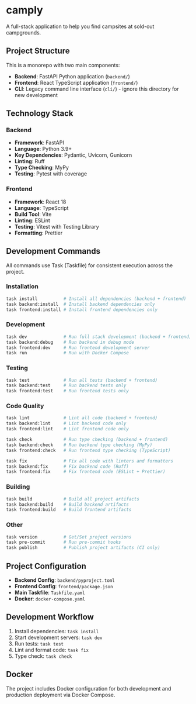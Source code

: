 # camply

A full-stack application to help you find campsites at sold-out campgrounds.

## Project Structure

This is a monorepo with two main components:

- **Backend**: FastAPI Python application (`backend/`)
- **Frontend**: React TypeScript application (`frontend/`)
- **CLI**: Legacy command line interface (`cli/`) - ignore this directory for new development

## Technology Stack

### Backend

- **Framework**: FastAPI
- **Language**: Python 3.9+
- **Key Dependencies**: Pydantic, Uvicorn, Gunicorn
- **Linting**: Ruff
- **Type Checking**: MyPy
- **Testing**: Pytest with coverage

### Frontend

- **Framework**: React 18
- **Language**: TypeScript
- **Build Tool**: Vite
- **Linting**: ESLint
- **Testing**: Vitest with Testing Library
- **Formatting**: Prettier

## Development Commands

All commands use Task (Taskfile) for consistent execution across the project.

### Installation

```bash
task install          # Install all dependencies (backend + frontend)
task backend:install  # Install backend dependencies only
task frontend:install # Install frontend dependencies only
```

### Development

```bash
task dev              # Run full stack development (backend + frontend)
task backend:debug    # Run backend in debug mode
task frontend:dev     # Run frontend development server
task run              # Run with Docker Compose
```

### Testing

```bash
task test             # Run all tests (backend + frontend)
task backend:test     # Run backend tests only
task frontend:test    # Run frontend tests only
```

### Code Quality

```bash
task lint             # Lint all code (backend + frontend)
task backend:lint     # Lint backend code only
task frontend:lint    # Lint frontend code only

task check            # Run type checking (backend + frontend)
task backend:check    # Run backend type checking (MyPy)
task frontend:check   # Run frontend type checking (TypeScript)

task fix              # Fix all code with linters and formatters
task backend:fix      # Fix backend code (Ruff)
task frontend:fix     # Fix frontend code (ESLint + Prettier)
```

### Building

```bash
task build            # Build all project artifacts
task backend:build    # Build backend artifacts
task frontend:build   # Build frontend artifacts
```

### Other

```bash
task version          # Get/Set project versions
task pre-commit       # Run pre-commit hooks
task publish          # Publish project artifacts (CI only)
```

## Project Configuration

- **Backend Config**: `backend/pyproject.toml`
- **Frontend Config**: `frontend/package.json`
- **Main Taskfile**: `Taskfile.yaml`
- **Docker**: `docker-compose.yaml`

## Development Workflow

1. Install dependencies: `task install`
2. Start development servers: `task dev`
3. Run tests: `task test`
4. Lint and format code: `task fix`
5. Type check: `task check`

## Docker

The project includes Docker configuration for both development and production deployment via Docker
Compose.
